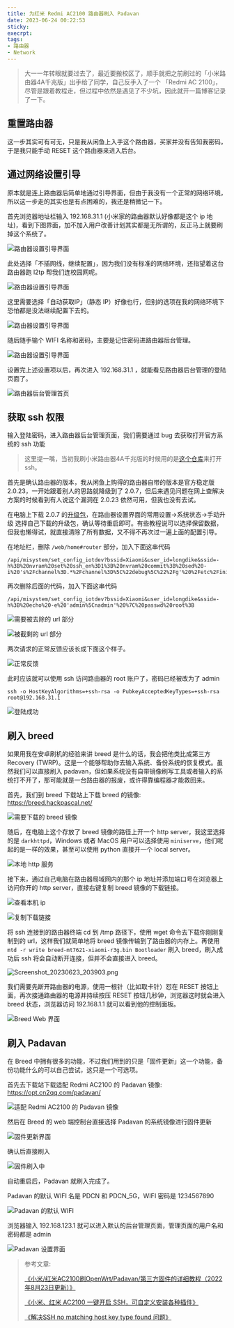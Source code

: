 ```yaml
---
title: 为红米 Redmi AC2100 路由器刷入 Padavan
date: 2023-06-24 00:22:53
sticky:
execrpt:
tags:
- 路由器
- Network
---
```


> 大一一年转眼就要过去了，最近要搬校区了，顺手就把之前刷过的「小米路由器4A千兆版」出手给了同学，自己反手入了一个 「Redmi AC 2100」，尽管是跟着教程走，但过程中依然是遇见了不少坑，因此就开一篇博客记录了一下。

## 重置路由器

这一步其实可有可无，只是我从闲鱼上入手这个路由器，买家并没有告知我密码，于是我只能手动 RESET 这个路由器来进入后台。

## 通过网络设置引导

原本就是连上路由器后简单地通过引导界面，但由于我没有一个正常的网络环境，所以这一步走的其实也是有点困难的，我还是稍微记一下。

首先浏览器地址栏输入 192.168.31.1 (小米家的路由器默认好像都是这个 ip 地址)，看到下图界面，加不加入用户改善计划其实都是无所谓的，反正马上就要刷掉这个系统了。

![路由器设置引导界面](https://bu.dusays.com/2023/06/24/6495c9a227d2c.png)

此处选择「不插网线，继续配置」，因为我们没有标准的网络环境，还指望着这台路由器跑 l2tp 帮我们连校园网呢。

![路由器设置引导界面](https://bu.dusays.com/2023/06/24/6495ca724bf14.png)

这里需要选择「自动获取IP」（静态 IP）好像也行，但别的选项在我的网络环境下恐怕都是没法继续配置下去的。

![路由器设置引导界面](https://bu.dusays.com/2023/06/24/6495cae48566d.png)

随后随手输个 WIFI 名称和密码，主要是记住密码进路由器后台管理。

![路由器设置引导界面](https://bu.dusays.com/2023/06/24/6495cb8eba4b5.png)

设置完上述设置项以后，再次进入 192.168.31.1 ，就能看见路由器后台管理的登陆页面了。

![路由器后台管理首页](https://bu.dusays.com/2023/06/24/6495cc2ff1e02.png)

## 获取 ssh 权限

输入登陆密码，进入路由器后台管理页面，我们需要通过 bug 去获取打开官方系统的 ssh 功能

> 这里提一嘴，当初我刷小米路由器4A千兆版的时候用的是[这个仓库](https://github.com/acecilia/OpenWRTInvasion/)来打开 ssh。

首先是确认路由器的版本，我从闲鱼上购得的路由器自带的版本是官方稳定版 2.0.23，一开始跟着别人的思路就降级到了 2.0.7，但后来遇见问题在网上查解决方案的时候看到有人说这个漏洞在 2.0.23 依然可用，但我也没有去试。

在电脑上下载 2.0.7 的[升级包](https://cdn.cnbj1.fds.api.mi-img.com/xiaoqiang/rom/rm2100/miwifi_rm2100_firmware_d6234_2.0.7.bin)，在路由器设置界面的常用设置->系统状态->手动升级 选择自己下载的升级包，确认等待重启即可。有些教程说可以选择保留数据，但我也懒得试，就直接清除了所有数据，又不得不再次过一遍上面的配置引导。

在地址栏，删除 `/web/home#router` 部分，加入下面这串代码

```text
/api/misystem/set_config_iotdev?bssid=Xiaomi&user_id=longdike&ssid=-h%3B%20nvram%20set%20ssh_en%3D1%3B%20nvram%20commit%3B%20sed%20-i%20's%2Fchannel%3D.*%2Fchannel%3D%5C%22debug%5C%22%2Fg'%20%2Fetc%2Finit.d%2Fdropbear%3B%20%2Fetc%2Finit.d%2Fdropbear%20start%3B
```

再次删除后面的代码，加入下面这串代码

```text
/api/misystem/set_config_iotdev?bssid=Xiaomi&user_id=longdike&ssid=-h%3B%20echo%20-e%20'admin%5Cnadmin'%20%7C%20passwd%20root%3B
```

![需要被去除的 url 部分](https://bu.dusays.com/2023/06/24/6495ce20b91d1.png)

![被截剩的 url 部分](https://bu.dusays.com/2023/06/24/6495ce1de2acd.png)

两次请求的正常反馈应该长成下面这个样子。

![正常反馈](https://bu.dusays.com/2023/06/24/6495ce8d86b03.png)

此时应该就可以使用 ssh 访问路由器的 root 账户了，密码已经被改为了 admin

```ba
ssh -o HostKeyAlgorithms=+ssh-rsa -o PubkeyAcceptedKeyTypes=+ssh-rsa root@192.168.31.1
```

![登陆成功](https://bu.dusays.com/2023/06/24/6495cf0b224c4.png)

## 刷入 breed

如果用我在安卓刷机的经验来讲 breed 是什么的话，我会把他类比成第三方 Recovery (TWRP)。这是一个能够帮助你去输入系统、备份系统的恢复模式。虽然我们可以直接刷入 padavan，但如果系统没有自带镜像刷写工具或者输入的系统打不开了，那可能就是一台路由器的报废，或许得靠编程器才能救回来。

首先，我们到 breed 下载站上下载 breed 的镜像: https://breed.hackpascal.net/

![需要下载的 breed 镜像](https://bu.dusays.com/2023/06/24/6495cf9ca81de.png)

随后，在电脑上这个存放了 breed 镜像的路径上开一个 http server，我这里选择的是 `darkhttpd`，Windows 或者 MacOS 用户可以选择使用 `miniserve`，他们呢起的是一样的效果，甚至可以使用 python 直接开一个 local server。

![本地 http 服务](https://bu.dusays.com/2023/06/24/6495d0bd79f4c.png)

接下来，通过自己电脑在路由器局域网内的那个 ip 地址并添加端口号在浏览器上访问你开的 http server，直接右键复制 breed 镜像的下载链接。

![查看本机 ip](https://bu.dusays.com/2023/06/24/6495d0bd79f4d.png)

![复制下载链接](https://bu.dusays.com/2023/06/24/6495d10b09fe0.png)

将 ssh 连接到的路由器终端 cd 到 /tmp 路径下，使用 wget 命令去下载你刚刚复制到的 url，这样我们就简单地将 breed 镜像传输到了路由器的内存上。再使用 `mtd -r write breed-mt7621-xiaomi-r3g.bin Bootloader` 刷入 breed，刷入成功后 ssh 将会自动断开连接，但并不会直接进入 breed。

![Screenshot_20230623_203903.png](https://bu.dusays.com/2023/06/24/6495d17602f3a.png)

我们需要先断开路由器的电源，使用一根针（比如取卡针）怼在 RESET 按钮上面，再次接通路由器的电源并持续按压 RESET 按钮几秒钟，浏览器这时就会进入 breed 状态，浏览器访问 192.168.1.1 就可以看到他的控制面板。

![Breed Web 界面](https://bu.dusays.com/2023/06/24/6495d2129a764.png)

## 刷入 Padavan

在 Breed 中拥有很多的功能，不过我们用到的只是「固件更新」这一个功能，备份功能什么的可以自己尝试，这只是一个可选项。

首先去下载站下载适配 Redmi AC2100 的 Padavan 镜像: https://opt.cn2qq.com/padavan/

![适配 Redmi AC2100 的 Padavan 镜像](https://bu.dusays.com/2023/06/24/6495d5cbbb5b9.png)

然后在 Breed 的 web 端控制台直接选择 Padavan 的系统镜像进行固件更新

![固件更新界面](https://bu.dusays.com/2023/06/24/6495d63261ad4.png)

确认后直接刷入

![固件刷入中](https://bu.dusays.com/2023/06/24/6495d64fd1e0e.png)

自动重启后，Padavan 就刷入完成了。

Padavan 的默认 WIFI 名是 PDCN 和 PDCN_5G，WIFI 密码是 1234567890

![Padavan 的默认 WIFI](https://bu.dusays.com/2023/06/24/6495d6c11aa01.png)

浏览器输入 192.168.123.1 就可以进入默认的后台管理页面，管理页面的用户名和密码都是 admin

![Padavan 设置界面](https://bu.dusays.com/2023/06/24/6495d716bfcd8.png)

> 参考文章: 
>
> [《小米/红米AC2100刷OpenWrt/Padavan/第三方固件的详细教程（2022年8月23日更新）》](https://www.bilibili.com/read/cv18237601/)
>
> [《小米、红米 AC2100 一键开启 SSH，可自定义安装各种插件》](https://zhuanlan.zhihu.com/p/260531160)
>
> [《解决SSH no matching host key type found 问题》](https://blog.alanwei.com/blog/2022/01/24/ssh-no-matching-host-key-type-found/)
